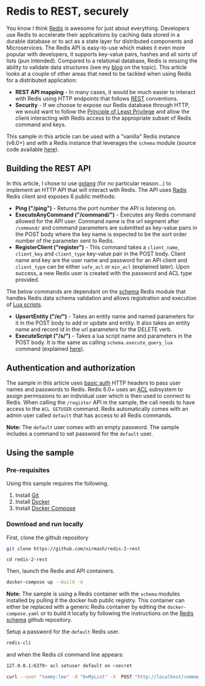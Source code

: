 # Redis to REST, securely 
You know I think [Redis](https://redis.io/) is awesome for just about everything. Developers use Redis to accelerate their applications by caching data stored in a durable database or to act as a state layer for distributed components and Microservices. The Redis API is easy-to-use which makes it even more popular with developers, it supports key-value pairs, hashes and all sorts of lists (pun intended). Compared to a relational database, Redis is missing the ability to validate data structures (see my [blog](https://medium.com/@nirmashkowski/how-to-make-redis-play-nice-with-your-data-32b416a4fd05) on the topic). This article looks at a couple of other areas that need to be tackled when using Redis for a distributed application:
- **REST API mapping** - In many cases, it would be much easier to interact with Redis using HTTP endpoints that follows [REST](https://en.wikipedia.org/wiki/Representational_state_transfer) conventions.
- **Security** - If we choose to expose our Redis database through HTTP, we would want to follow the [Principle of Least Privilege](https://en.wikipedia.org/wiki/Principle_of_least_privilege) and allow the client interacting with Redis access to the appropriate subset of Redis command and keys.

This sample in this article can be used with a "vanilla" Redis instance (v6.0+) and with a Redis instance that leverages the `schema` module (source code available [here](https://github.com/nirmash/redis-schema)).

## Building the REST API
In this article, I chose to use [golang](https://go.dev/) (for no particular reason...) to implement an HTTP API that will interact with Redis. The API uses [Radix](https://pkg.go.dev/github.com/mediocregopher/radix/v4@v4.0.0) Redis client and exposes 6 public methods:
- **Ping ("/ping")** - Returns the port number the API is listening on.
- **ExecuteAnyCommand ("/command/")** - Executes any Redis command allowed for the API user. Command name is the url segment after `/command/` and command parameters are submitted as key-value pairs in the POST body where the key name is expected to be the sort order number of the parameter sent to Redis.
- **RegisterClient ("register")** - This command takes a `client_name`, `client_key` and `client_type` key-value pair in the POST body. Client name and key are the user name and password for an API client and `client_type` can be either `safe_acl` or `min_acl` (explained later). Upon success, a new Redis user is created with the password and ACL type provided.

The below commands are dependant on the [schema](https://github.com/nirmash/redis-schema) Redis module that handles Redis data schema validation and allows registration and execution of [Lua scripts](https://www.ibm.com/cloud/blog/a-quick-guide-to-redis-lua-scripting).

- **UpsertEntity ("/e/")** - Takes an entity name and named parameters for it in the POST body to add or update and entity. It also takes an entity name and record id in the url parameters for the DELETE verb. 
- **ExecuteScript ("/s/")** - Takes a lua script name and parameters in the POST body. It is the same as calling `schema.execute_query_lua` command (explained [here](https://github.com/nirmash/redis-schema)).

## Authentication and authorization
The sample in this article uses [basic auth](https://en.wikipedia.org/wiki/Basic_access_authentication) HTTP headers to pass user names and passwords to Redis. Redis 6.0+ uses an [ACL](https://redis.io/topics/acl) subsystem to assign permissions to an individual user which is then used to connect to Redis. When calling the `/register` API in the sample, the call needs to have access to the `ACL SETUSER` command. Redis automatically comes with an admin user called `default` that has access to all Redis commands. 

**Note:** The `default` user comes with an empty password. The sample includes a command to set password for the `default` user.

## Using the sample
### Pre-requisites
Using this sample requires the following.
1. Install [Git](https://git-scm.com/downloads)
2. Install [Docker](https://docs.docker.com/get-docker/)
3. Install [Docker Compose](https://docs.docker.com/compose/install/)

### Download and run locally 
First, clone the github repository
```bash
git clone https://github.com/nirmash/redis-2-rest
```
```
cd redis-2-rest
```
Then, launch the Redis and API containers.
```bash
docker-compose up --build -d
```
**Note:** The sample is using a Redis container with the `schema` modules installed by pulling it the docker hub public registry. This container can either be replaced with a generic Redis container by editing the `docker-compose.yaml` or to build it locally by following the instructions on the [Redis schema](https://github.com/nirmash/redis-schema) github repository. 

Setup a password for the `default` Redis user. 
```bash
redis-cli
```
and when the Redis cli command line appears:
```bash
127.0.0.1:6379> acl setuser default on >secret
```




``` bash 
curl --user "tommy:lee" -d "0=MyList" -X  POST "http://localhost/command/smembers"
```